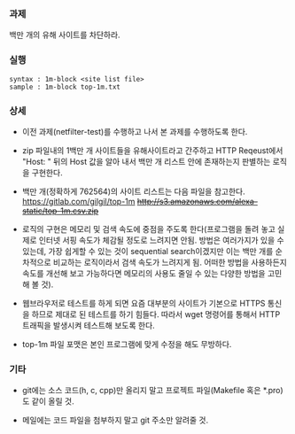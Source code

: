 ### 과제
백만 개의 유해 사이트를 차단하라.

### 실행
```
syntax : 1m-block <site list file>
sample : 1m-block top-1m.txt
```

### 상세
* 이전 과제(netfilter-test)를 수행하고 나서 본 과제를 수행하도록 한다.

* zip 파일내의 1백만 개 사이트들을 유해사이트라고 간주하고 HTTP Reqeust에서 "Host: " 뒤의 Host 값을 알아 내서 백만 개 리스트 안에 존재하는지 판별하는 로직을 구현한다.

* 백만 개(정확하게 762564)의 사이트 리스트는 다음 파일을 참고한다. https://gitlab.com/gilgil/top-1m
<strike>http://s3.amazonaws.com/alexa-static/top-1m.csv.zip</strike>

* 로직의 구현은 메모리 및 검색 속도에 중점을 주도록 한다(프로그램을 돌려 놓고 실제로 인터넷 서핑 속도가 체감될 정도로 느려지면 안됨. 방법은 여러가지가 있을 수 있는데, 가장 쉽게할 수 있는 것이 sequential search이겠지만 이는 백만 개를 순차적으로 비교하는 로직이라서 검색 속도가 느려지게 됨. 어떠한 방법을 사용하든지 속도를 개선해 보고 가능하다면 메모리의 사용도 줄일 수 있는 다양한 방법을 고민해 볼 것).

* 웹브라우저로 테스트를 하게 되면 요즘 대부분의 사이트가 기본으로 HTTPS 통신을 하므로 제대로 된 테스트를 하기 힘들다. 따라서 wget 명령어를 통해서 HTTP 트래픽을 발생시켜 테스트해 보도록 한다.

* top-1m 파일 포맷은 본인 프로그램에 맞게 수정을 해도 무방하다.

### 기타
* git에는 소스 코드(h, c, cpp)만 올리지 말고 프로젝트 파일(Makefile 혹은 *.pro)도 같이 올릴 것.

* 메일에는 코드 파일을 첨부하지 말고 git 주소만 알려줄 것.
